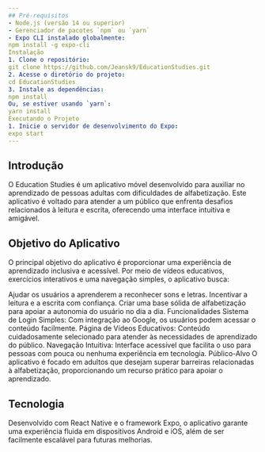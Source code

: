 ```yaml
---
## Pré-requisitos
- Node.js (versão 14 ou superior)
- Gerenciador de pacotes `npm` ou `yarn`
- Expo CLI instalado globalmente:
npm install -g expo-cli
Instalação
1. Clone o repositório:
git clone https://github.com/Jeansk9/EducationStudies.git
2. Acesse o diretório do projeto:
cd EducationStudies
3. Instale as dependências:
npm install
Ou, se estiver usando `yarn`:
yarn install
Executando o Projeto
1. Inicie o servidor de desenvolvimento do Expo:
expo start
---
```



## Introdução <br>
O Education Studies é um aplicativo móvel desenvolvido para auxiliar no aprendizado de pessoas adultas com dificuldades de alfabetização. Este aplicativo é voltado para atender a um público que enfrenta desafios relacionados à leitura e escrita, oferecendo uma interface intuitiva e amigável.

## Objetivo do Aplicativo <br>
O principal objetivo do aplicativo é proporcionar uma experiência de aprendizado inclusiva e acessível. Por meio de vídeos educativos, exercícios interativos e uma navegação simples, o aplicativo busca:

Ajudar os usuários a aprenderem a reconhecer sons e letras.
Incentivar a leitura e a escrita com confiança.
Criar uma base sólida de alfabetização para apoiar a autonomia do usuário no dia a dia.
Funcionalidades
Sistema de Login Simples: Com integração ao Google, os usuários podem acessar o conteúdo facilmente.
Página de Vídeos Educativos: Conteúdo cuidadosamente selecionado para atender às necessidades de aprendizado do público.
Navegação Intuitiva: Interface acessível que facilita o uso para pessoas com pouca ou nenhuma experiência em tecnologia.
Público-Alvo
O aplicativo é focado em adultos que desejam superar barreiras relacionadas à alfabetização, proporcionando um recurso prático para apoiar o aprendizado.

## Tecnologia <br>
Desenvolvido com React Native e o framework Expo, o aplicativo garante uma experiência fluida em dispositivos Android e iOS, além de ser facilmente escalável para futuras melhorias.

